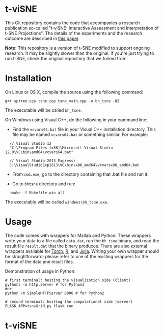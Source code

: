 # t-viSNE #

This Git repository contains the code that accompanies a research publication so-called "t-viSNE: Interactive Assessment and Interpretation of t-SNE Projections". The details of the experiments and the research outcome are described in [this paper](https://arxiv.org/abs/2002.06910).

**Note:** This repository is a version of t-SNE modified to support ongoing research. It may be slightly slower than the original. If you're just trying to run t-SNE, check the original repository that we forked from.

# Installation #

On Linux or OS X, compile the source using the following command:

```
g++ sptree.cpp tsne.cpp tsne_main.cpp -o bh_tsne -O2
```

The executable will be called `bh_tsne`.

On Windows using Visual C++, do the following in your command line:

- Find the `vcvars64.bat` file in your Visual C++ installation directory. This file may be named `vcvars64.bat` or something similar. For example:

```
  // Visual Studio 12
  "C:\Program Files (x86)\Microsoft Visual Studio 12.0\VC\bin\amd64\vcvars64.bat"

  // Visual Studio 2013 Express:
  C:\VisualStudioExp2013\VC\bin\x86_amd64\vcvarsx86_amd64.bat
```

- From `cmd.exe`, go to the directory containing that .bat file and run it.

- Go to `bhtsne` directory and run:

```
  nmake -f Makefile.win all
```

The executable will be called `windows\bh_tsne.exe`.

# Usage #

The code comes with wrappers for Matlab and Python. These wrappers write your data to a file called `data.dat`, run the `bh_tsne` binary, and read the result file `result.dat` that the binary produces. There are also external wrappers available for [Torch](https://github.com/clementfarabet/manifold), [R](https://github.com/jkrijthe/Rtsne), and [Julia](https://github.com/zhmz90/BHTsne.jl). Writing your own wrapper should be straightforward; please refer to one of the existing wrappers for the format of the data and result files.

Demonstration of usage in Python:

```
# first terminal: hosting the visualization side (client)
python3 -m http.server # for Python3
#or 
python -m SimpleHTTPServer 8000 # for Python2

# second terminal: hosting the computational side (server)
FLASK_APP=tsneGrid.py flask run
```

# t-viSNE
